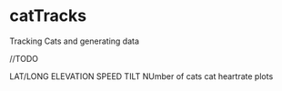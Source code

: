 
# catTracks

Tracking Cats and generating data

//TODO

LAT/LONG
ELEVATION
SPEED
TILT
NUmber of cats
cat heartrate
plots
